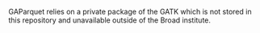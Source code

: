 GAParquet relies on a private package of the GATK which is not stored in this repository and unavailable outside of the Broad institute.

